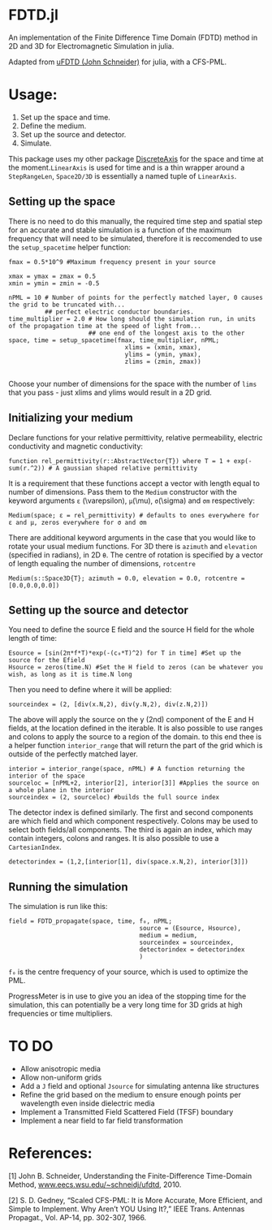 # FDTD.jl
An implementation of the Finite Difference Time Domain (FDTD) method in 2D and 3D for Electromagnetic Simulation in julia. 

Adapted from [uFDTD (John Schneider)](https://www.eecs.wsu.edu/~schneidj/ufdtd/) for julia, with a CFS-PML.

# Usage:
1. Set up the space and time.
2. Define the medium.
3. Set up the source and detector.
4. Simulate.

This package uses my other package [DiscreteAxis](https://github.com/xtalax/DiscreteAxis.jl) for the space and time at the moment.`LinearAxis` is used for time and is a thin wrapper around a `StepRangeLen`, `Space2D/3D` is essentially a named tuple of `LinearAxis`.


## Setting up the space
There is no need to do this manually, the required time step and spatial step for an accurate and stable simulation is a function of the maximum frequency that will need to be simulated, therefore it is reccomended to use the `setup_spacetime` helper function:
```
fmax = 0.5*10^9 #Maximum frequency present in your source

xmax = ymax = zmax = 0.5
xmin = ymin = zmin = -0.5

nPML = 10 # Number of points for the perfectly matched layer, 0 causes the grid to be truncated with...
          ## perfect electric conductor boundaries.
time_multiplier = 2.0 # How long should the simulation run, in units of the propagation time at the speed of light from...
                      ## one end of the longest axis to the other
space, time = setup_spacetime(fmax, time_multiplier, nPML; 
                                xlims = (xmin, xmax),
                                ylims = (ymin, ymax),
                                zlims = (zmin, zmax))
                      
```
Choose your number of dimensions for the space with the number of `lims` that you pass - just xlims and ylims would result in a 2D grid.

## Initializing your medium
Declare functions for your relative permittivity, relative permeability, electric conductivity and magnetic conductivity:
```
function rel_permittivity(r::AbstractVector{T}) where T = 1 + exp(-sum(r.^2)) # A gaussian shaped relative permittivity
```
It is a requirement that these functions accept a vector with length equal to number of dimensions.
Pass them to the `Medium` constructor with the keyword arguments `ε` (\varepsilon), `μ`(\mu), `σ`(\sigma) and `σm` respectively:

```
Medium(space; ε = rel_permittivity) # defaults to ones everywhere for ε and μ, zeros everywhere for σ and σm
```
There are additional keyword arguments in the case that you would like to rotate your usual medium functions. For 3D there is `azimuth` and `elevation` (specified in radians), in 2D `θ`. 
The centre of rotation is specified by a vector of length equaling the number of dimensions, `rotcentre`
```
Medium(s::Space3D{T}; azimuth = 0.0, elevation = 0.0, rotcentre = [0.0,0.0,0.0])
```

## Setting up the source and detector
You need to define the source E field and the source H field for the whole length of time:

```
Esource = [sin(2π*f*T)*exp(-(c₀*T)^2) for T in time] #Set up the source for the Efield
Hsource = zeros(time.N) #Set the H field to zeros (can be whatever you wish, as long as it is time.N long
```
Then you need to define where it will be applied:
```
sourceindex = (2, [div(x.N,2), div(y.N,2), div(z.N,2)])
```
The above will apply the source on the y (2nd) component of the E and H fields, at the location defined in the iterable.
It is also possible to use ranges and colons to apply the source to a region of the domain. to this end thee is a helper function `interior_range` that will return the part of the grid which is outside of the perfectly matched layer.

```
interior = interior_range(space, nPML) # A function returning the interior of the space
sourceloc = [nPML+2, interior[2], interior[3]] #Applies the source on a whole plane in the interior
sourceindex = (2, sourceloc) #builds the full source index
```
The detector index is defined similarly. The first and second components are which field and which component respectively. Colons may be used to select both fields/all components. The third is again an index, which may contain integers, colons and ranges. It is also possible to use a `CartesianIndex`.
```
detectorindex = (1,2,[interior[1], div(space.x.N,2), interior[3]])
```
## Running the simulation
The simulation is run like this:
```
field = FDTD_propagate(space, time, f₀, nPML;
                                    source = (Esource, Hsource),
                                    medium = medium,
                                    sourceindex = sourceindex,
                                    detectorindex = detectorindex
                                    )
```                                    
`f₀` is the centre frequency of your source, which is used to optimize the PML.

ProgressMeter is in use to give you an idea of the stopping time for the simulation, this can potentially be a very long time for 3D grids at high frequencies or time multipliers.

# TO DO
- Allow anisotropic media
- Allow non-uniform grids
- Add a `J` field and optional `Jsource` for simulating antenna like structures
- Refine the grid based on the medium to ensure enough points per wavelength even inside dielectric media
- Implement a Transmitted Field Scattered Field (TFSF) boundary
- Implement a near field to far field transformation

# References:

[1] John B. Schneider, Understanding the Finite-Difference Time-Domain Method, www.eecs.wsu.edu/~schneidj/ufdtd, 2010. 

[2] S. D. Gedney, “Scaled CFS-PML: It is More Accurate, More Efficient, and Simple to Implement.  Why Aren’t YOU Using It?,” IEEE Trans. Antennas Propagat., Vol. AP-14, pp. 302-307, 1966.  
